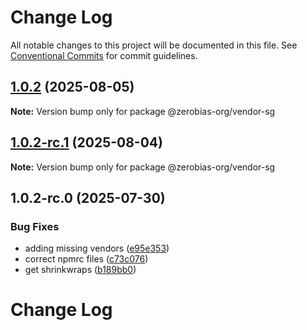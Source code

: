 # Change Log

All notable changes to this project will be documented in this file.
See [Conventional Commits](https://conventionalcommits.org) for commit guidelines.

## [1.0.2](https://github.com/zerobias-org/vendor/compare/@zerobias-org/vendor-sg@1.0.2-rc.1...@zerobias-org/vendor-sg@1.0.2) (2025-08-05)

**Note:** Version bump only for package @zerobias-org/vendor-sg





## [1.0.2-rc.1](https://github.com/zerobias-org/vendor/compare/@zerobias-org/vendor-sg@1.0.2-rc.0...@zerobias-org/vendor-sg@1.0.2-rc.1) (2025-08-04)

**Note:** Version bump only for package @zerobias-org/vendor-sg





## 1.0.2-rc.0 (2025-07-30)


### Bug Fixes

* adding missing vendors ([e95e353](https://github.com/zerobias-org/vendor/commit/e95e35309a1812973f4536f535eee460edc5414c))
* correct npmrc files ([c73c076](https://github.com/zerobias-org/vendor/commit/c73c0761e1e567cc0c2f0f8179725016d11caf8c))
* get shrinkwraps ([b189bb0](https://github.com/zerobias-org/vendor/commit/b189bb0cf53ad66427530ccc0eab7824527942d3))





# Change Log
